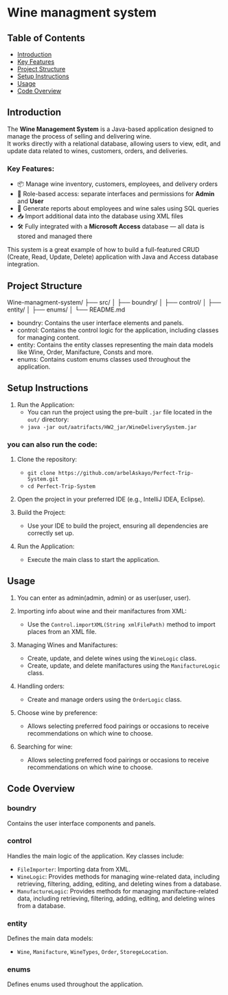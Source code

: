 # Wine managment system
## Table of Contents
- [Introduction](#introduction)
- [Key Features](key=features)
- [Project Structure](project-Structure)
- [Setup Instructions](setup-instructions)
- [Usage](usage)
- [Code Overview](#code-overview)
## Introduction
The **Wine Management System** is a Java-based application designed to manage the process of selling and delivering wine.  
It works directly with a relational database, allowing users to view, edit, and update data related to wines, customers, orders, and deliveries.

### Key Features:

- 📦 Manage wine inventory, customers, employees, and delivery orders
- 👤 Role-based access: separate interfaces and permissions for **Admin** and **User**
- 🧾 Generate reports about employees and wine sales using SQL queries
- 📥 Import additional data into the database using XML files
- 🛠 Fully integrated with a **Microsoft Access** database — all data is stored and managed there

This system is a great example of how to build a full-featured CRUD (Create, Read, Update, Delete) application with Java and Access database integration.

## Project Structure
Wine-managment-system/ ├── src/ │ ├── boundry/ │ ├── control/ │ ├── entity/ │ ├── enums/ │ └── README.md
- boundry: Contains the user interface elements and panels.
- control: Contains the control logic for the application, including classes for managing content.
- entity: Contains the entity classes representing the main data models like Wine, Order, Manifacture, Consts and more.
- enums: Contains custom enums classes used throughout the application.

## Setup Instructions
1. Run the Application:  
   - You can run the project using the pre-built `.jar` file located in the `out/` directory:
   - `java -jar out/aatrifacts/HW2_jar/WineDeliverySystem.jar`

### you can also run the code:
1. Clone the repository:  
   - `git clone https://github.com/arbelAskayo/Perfect-Trip-System.git`  
   - `cd Perfect-Trip-System`

2. Open the project in your preferred IDE (e.g., IntelliJ IDEA, Eclipse).

3. Build the Project:  
   - Use your IDE to build the project, ensuring all dependencies are correctly set up.

4. Run the Application:  
   - Execute the main class to start the application.

## Usage
1. You can enter as admin(admin, admin) or as user(user, user).
2. Importing info about wine and their manifactures from XML:  
   - Use the `Control.importXML(String xmlFilePath)` method to import places from an XML file.

3. Managing Wines and Manifactures:  
   - Create, update, and delete wines using the `WineLogic` class.
   - Create, update, and delete manifactures using the `ManifactureLogic` class.

4. Handling orders:  
   - Create and manage orders using the `OrderLogic` class.  

5. Choose wine by preference:  
   -  Allows selecting preferred food pairings or occasions to receive recommendations on which wine to choose.

6. Searching for wine:  
   - Allows selecting preferred food pairings or occasions to receive recommendations on which wine to choose.

## Code Overview
### boundry
Contains the user interface components and panels.

### control
Handles the main logic of the application. Key classes include:

- `FileImporter`: Importing data from XML.
- `WineLogic`: Provides methods for managing wine-related data, including retrieving, filtering, adding, editing, and deleting wines from a database.
- `ManufactureLogic`: Provides methods for managing manifacture-related data, including retrieving, filtering, adding, editing, and deleting wines from a database.

### entity
Defines the main data models:

- `Wine`, `Manifacture`, `WineTypes`, `Order`, `StoregeLocation`.

### enums
Defines enums  used throughout the application.

